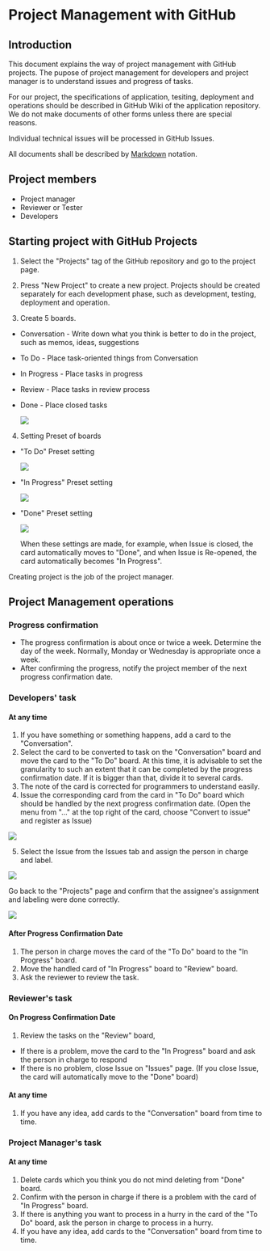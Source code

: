 # Project Management with GitHub

## Introduction

This document explains the way of project management with GitHub projects. The pupose of project management for developers and project manager is to understand issues and progress of tasks.

For our project, the specifications of application, tesiting, deployment and operations should be described in GitHub Wiki of the application repository. We do not make documents of other forms unless there are special reasons.

Individual technical issues will be processed in GitHub Issues.

All documents shall be described by [Markdown](https://guides.github.com/features/mastering-markdown/) notation.

## Project members

- Project manager
- Reviewer or Tester
- Developers

## Starting project with GitHub Projects

1. Select the "Projects" tag of the GitHub repository and go to the project page.

2. Press "New Project" to create a new project. Projects should be created separately for each development phase, such as development, testing, deployment and operation.

3. Create 5 boards.
  - Conversation - Write down what you think is better to do in the project, such as memos, ideas, suggestions
  - To Do - Place task-oriented things from Conversation
  - In Progress - Place tasks in progress
  - Review - Place tasks in review process
  - Done - Place closed tasks

    ![](screenshot/project.png)

4. Setting Preset of boards
  - "To Do" Preset setting

    ![](screenshot/todo.png)

  - "In Progress" Preset setting

    ![](screenshot/in_progress.png)

  - "Done" Preset setting

    ![](screenshot/done.png)

    When these settings are made, for example, when Issue is closed, the card automatically moves to "Done", and when Issue is Re-opened, the card automatically becomes "In Progress".

Creating project is the job of the project manager.

## Project Management operations

### Progress confirmation

- The progress confirmation is about once or twice a week. Determine the day of the week. Normally, Monday or Wednesday is appropriate once a week.
- After confirming the progress, notify the project member of the next progress confirmation date.

### Developers' task

#### At any time

1. If you have something or something happens, add a card to the "Conversation".
2. Select the card to be converted to task on the "Conversation" board and move the card to the "To Do" board. At this time, it is advisable to set the granularity to such an extent that it can be completed by the progress confirmation date. If it is bigger than that, divide it to several cards.
3. The note of the card is corrected for programmers to understand easily.
4. Issue the corresponding card from the card in "To Do" board which should be handled by the next progress confirmation date. (Open the menu from "..." at the top right of the card, choose "Convert to issue" and register as Issue)

  ![](screenshot/convert_to_issue.png)

5. Select the Issue from the Issues tab and assign the person in charge and label.

  ![](screenshot/assign_label_issue.png)

  Go back to the "Projects" page and confirm that the assignee's assignment and labeling were done correctly.

  ![](screenshot/assigned_issue.png)

#### After Progress Confirmation Date

1. The person in charge moves the card of the "To Do" board to the "In Progress" board.
2. Move the handled card of "In Progress" board to "Review" board.
3. Ask the reviewer to review the task.


### Reviewer's task

#### On Progress Confirmation Date

1. Review the tasks on the "Review" board,
  - If there is a problem, move the card to the "In Progress" board and ask the person in charge to respond
  - If there is no problem, close Issue on "Issues" page. (If you close Issue, the card will automatically move to the "Done" board)

#### At any time

1. If you have any idea, add cards to the "Conversation" board from time to time.


### Project Manager's task

#### At any time

1. Delete cards which you think you do not mind deleting from "Done" board.
2. Confirm with the person in charge if there is a problem with the card of "In Progress" board.
3. If there is anything you want to process in a hurry in the card of the "To Do" board, ask the person in charge to process in a hurry.
4. If you have any idea, add cards to the "Conversation" board from time to time.
